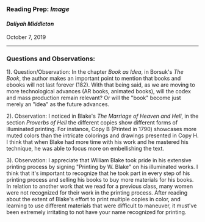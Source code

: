 ### Reading Prep: _Image_

#### _Daliyah Middleton_

October 7, 2019

___

### **Questions and Observations:**


1). Question/Observation: In the chapter _Book as Idea_, in Borsuk's _The Book_, the author makes an important point to mention that books and ebooks will not last forever (182). With that being said, as we are moving to more technological advances (AR books, animated books), will the codex and mass production remain relevant? Or will the "book" become just merely an "idea" as the future advances. 

2). Observation: I noticed in Blake's _The Marriage of Heaven and Hell_, in the section _Proverbs of Hell_ the different copies show different forms of illuminated printing. For instance, Copy B (Printed in 1790) showcases more muted colors than the intricate colorings and drawings presented in Copy H. I think that when Blake had more time with his work and he mastered his technique, he was able to focus more on embellishing the text.      

3). Observation: I appreciate that William Blake took pride in his extensive printing process by signing "Printing by W. Blake" on his illuminated works. I think that it's important to recognize that he took part in every step of his printing process and selling his books to buy more materials for his books. In relation to another work that we read for a previous class, many women were not recognized for their work in the printing process. After reading about the extent of Blake's effort to print multiple copies in color, and learning to use different materials that were difficult to maneuver, it must've been extremely irritating to not have your name recognized for printing. 

